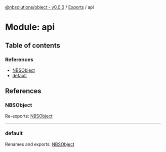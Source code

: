 [@nbsolutions/object - v0.0.0](../README.md) / [Exports](../modules.md) / api

# Module: api

## Table of contents

### References

- [NBSObject](api.md#nbsobject)
- [default](api.md#default)

## References

### NBSObject

Re-exports: [NBSObject](../classes/NBSObject.NBSObject-1.md)

___

### default

Renames and exports: [NBSObject](../classes/NBSObject.NBSObject-1.md)
